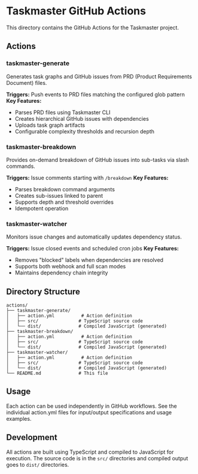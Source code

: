 # Taskmaster GitHub Actions

This directory contains the GitHub Actions for the Taskmaster project.

## Actions

### taskmaster-generate
Generates task graphs and GitHub issues from PRD (Product Requirements Document) files.

**Triggers:** Push events to PRD files matching the configured glob pattern
**Key Features:**
- Parses PRD files using Taskmaster CLI
- Creates hierarchical GitHub issues with dependencies
- Uploads task graph artifacts
- Configurable complexity thresholds and recursion depth

### taskmaster-breakdown
Provides on-demand breakdown of GitHub issues into sub-tasks via slash commands.

**Triggers:** Issue comments starting with `/breakdown`
**Key Features:**
- Parses breakdown command arguments
- Creates sub-issues linked to parent
- Supports depth and threshold overrides
- Idempotent operation

### taskmaster-watcher
Monitors issue changes and automatically updates dependency status.

**Triggers:** Issue closed events and scheduled cron jobs
**Key Features:**
- Removes "blocked" labels when dependencies are resolved
- Supports both webhook and full scan modes
- Maintains dependency chain integrity

## Directory Structure

```
actions/
├── taskmaster-generate/
│   ├── action.yml          # Action definition
│   ├── src/               # TypeScript source code
│   └── dist/              # Compiled JavaScript (generated)
├── taskmaster-breakdown/
│   ├── action.yml          # Action definition
│   ├── src/               # TypeScript source code
│   └── dist/              # Compiled JavaScript (generated)
├── taskmaster-watcher/
│   ├── action.yml          # Action definition
│   ├── src/               # TypeScript source code
│   └── dist/              # Compiled JavaScript (generated)
└── README.md              # This file
```

## Usage

Each action can be used independently in GitHub workflows. See the individual action.yml files for input/output specifications and usage examples.

## Development

All actions are built using TypeScript and compiled to JavaScript for execution. The source code is in the `src/` directories and compiled output goes to `dist/` directories.